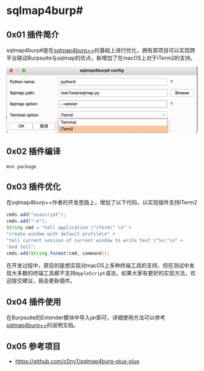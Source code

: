 # sqlmap4burp#
## 0x01 插件简介
sqlmap4burp#是在[sqlmap4burp++](https://github.com/c0ny1/sqlmap4burp-plus-plus)的基础上进行优化，拥有原项目可以实现跨平台联动Burpsuite与sqlmap的优点，新增加了在macOS上对于iTerm2的支持。

![优化ui](https://github.com/Pengu1ncc/sqlmap4burp-sharp/blob/main/img/sqlmap4burp%23ui.png)

## 0x02 插件编译

```
mvn package
```

## 0x03 插件优化

在sqlmap4burp++作者的开发思路上，增加了以下代码，以实现插件支持ITerm2

```java
cmds.add("osascript");
cmds.add("-e");
String cmd = "tell application \"iTerm\" \n" +
"create window with default profile\n" +
"tell current session of current window to write text \"%s\"\n" +
"end tell";
cmds.add(String.format(cmd, command));
```

在开发过程中，原目的是想实现对macOS上多种终端工具的支持，但在测试中发现大多数的终端工具都不支持`AppleScript`语法，如果大家有更好的实现方法，欢迎提交建议，我会更新插件。

## 0x04 插件使用

在Burpsuite的Extender模块中导入jar即可，详细使用方法可以参考[sqlmap4burp++](https://github.com/c0ny1/sqlmap4burp-plus-plus)的说明文档。

## 0x05 参考项目
* https://github.com/c0ny1/sqlmap4burp-plus-plus
